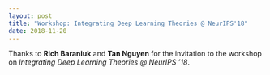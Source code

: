 ```yaml
---
layout: post
title: "Workshop: Integrating Deep Learning Theories @ NeurIPS'18"
date: 2018-11-20
---
```

Thanks to **Rich Baraniuk** and **Tan Nguyen** for the invitation to the workshop on *Integrating Deep Learning Theories @ NeurIPS ’18*.
